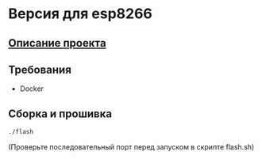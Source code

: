 # Версия для esp8266

## [Описание проекта](https://github.com/prorok210/data_exchange_system-)


## Требования
- Docker

## Сборка и прошивка

```bash
./flash
```
(Проверьте последовательный порт перед запуском в скрипте flash.sh)